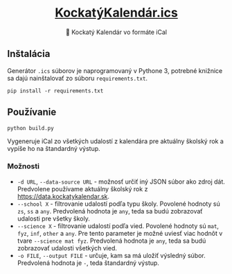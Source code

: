 <p align="center">
	<a href="https://kockatykalendar.sk/">
		<h1 align="center">KockatýKalendár.ics</h1>
	</a>
	<p align="center">📎 Kockatý Kalendár vo formáte iCal</p>
</p>


## Inštalácia

Generátor `.ics` súborov je naprogramovaný v Pythone 3, potrebné knižnice sa dajú nainštalovať zo súboru `requirements.txt`.
    
    pip install -r requirements.txt


## Používanie

    python build.py
    
Vygeneruje iCal zo všetkých udalostí z kalendára pre aktuálny školský rok a vypíše ho na štandardný výstup.

### Možnosti

- `-d URL`, `--data-source URL` - možnosť určiť iný JSON súbor ako zdroj dát. Predvolene používame aktuálny školský rok
    z https://data.kockatykalendar.sk.
- `--school X` - filtrovanie udalostí podľa typu školy. Povolené hodnoty sú `zs`, `ss` a `any`. Predvolená hodnota je `any`,
    teda sa budú zobrazovať udalosti pre všetky školy.
- `--science X` - filtrovanie udalostí podľa vied. Povolené hodnoty sú `mat`, `fyz`, `inf`, `other` a `any`.
    Pre tento parameter je možné uviesť viac hodnôt v tvare `--science mat fyz`. 
    Predvolená hodnota je `any`, teda sa budú zobrazovať udalosti všetkých vied.
- `-o FILE`, `--output FILE` - určuje, kam sa má uložiť výsledný súbor. Predvolená hodnota je `-`, teda štandardný výstup.
